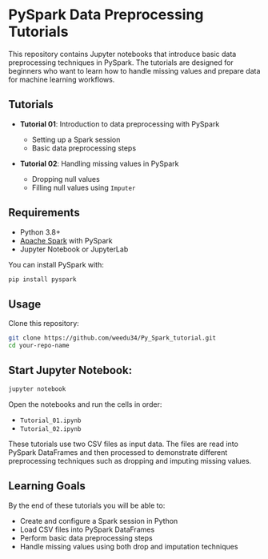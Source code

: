 # PySpark Data Preprocessing Tutorials

This repository contains Jupyter notebooks that introduce basic data preprocessing techniques in PySpark. The tutorials are designed for beginners who want to learn how to handle missing values and prepare data for machine learning workflows.

## Tutorials

- **Tutorial 01**: Introduction to data preprocessing with PySpark  
  - Setting up a Spark session  
  - Basic data preprocessing steps

- **Tutorial 02**: Handling missing values in PySpark  
  - Dropping null values  
  - Filling null values using `Imputer`

## Requirements

- Python 3.8+  
- [Apache Spark](https://spark.apache.org/) with PySpark  
- Jupyter Notebook or JupyterLab  

You can install PySpark with:

```bash
pip install pyspark
```

## Usage

Clone this repository:

```bash
git clone https://github.com/weedu34/Py_Spark_tutorial.git
cd your-repo-name
```

## Start Jupyter Notebook:

```bash
jupyter notebook
```

Open the notebooks and run the cells in order:

- `Tutorial_01.ipynb`  
- `Tutorial_02.ipynb`  

These tutorials use two CSV files as input data. The files are read into PySpark DataFrames and then processed to demonstrate different preprocessing techniques such as dropping and imputing missing values.

## Learning Goals

By the end of these tutorials you will be able to:

- Create and configure a Spark session in Python  
- Load CSV files into PySpark DataFrames  
- Perform basic data preprocessing steps  
- Handle missing values using both drop and imputation techniques  
